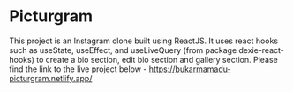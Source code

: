 # Picturgram
This project is an Instagram clone built using ReactJS.  It uses react hooks such as useState, useEffect, and useLiveQuery (from package dexie-react-hooks) to create
a bio section, edit bio section and gallery section. Please find the link to the live project below -
https://bukarmamadu-picturgram.netlify.app/
